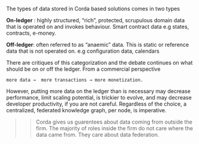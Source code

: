 The types of data stored in Corda based solutions comes in two types

 **On-ledger** : highly structured, “rich”, protected, scrupulous domain data that is operated on and invokes behaviour. Smart contract data e.g states, contracts, e-money.

 **Off-ledger**: often referred to as “anaemic” data. This is static or reference data that is not operated on. e.g configuration data, calendars

There are critiques of this categorization and the debate continues on what should be on or off the ledger. 
From a commercial perspective 

```
more data →  more transactions → more monetization.
```
However, putting more data on the ledger than is necessary may decrease performance, 
limit scaling potential, 
is trickier to evolve, 
and may decrease developer productivity, if you are not careful.
 Regardless of the choice, a centralized, federated knowledge graph, per node, is imperative. 


>> Corda gives us guarentees about data coming from outside the firm. The majority of roles inside the firm do not care where the data came from. They care about data federation. 

